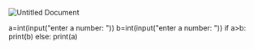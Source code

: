 ![Untitled Document](https://user-images.githubusercontent.com/89012983/131642210-d9005b76-f4dd-4466-b718-d1d1bb95361d.png)



a=int(input("enter a number: "))
b=int(input("enter a number: "))
if a>b:
    print(b)
else:
    print(a)

